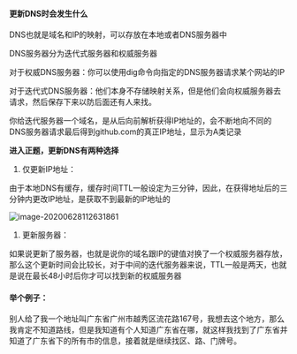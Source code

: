 #### 更新DNS时会发生什么

DNS也就是域名和IP的映射，可以存放在本地或者DNS服务器中

DNS服务器分为迭代式服务器和权威服务器

对于权威DNS服务器：你可以使用dig命令向指定的DNS服务器请求某个网站的IP

对于迭代式DNS服务器：他们本身不存储映射关系，但是他们会向权威服务器去请求，然后保存下来以防后面还有人来找。

你给迭代服务器一个域名，是从后向前解析获得IP地址的，会不断地向不同的DNS服务器请求最后得到github.com的真正IP地址，显示为A类记录

**进入正题，更新DNS有两种选择**

1. 仅更新IP地址：

由于本地DNS有缓存，缓存时间TTL一般设定为三分钟，因此，在获得地址后的三分钟内更改IP地址，是获取不到最新的IP地址的

![image-20200628112631861](C:\Users\huangmingz\AppData\Roaming\Typora\typora-user-images\image-20200628112631861.png)

1. 更新服务器：

如果说更新了服务器，也就是说你的域名跟IP的键值对换了一个权威服务器存放，那么这个更新时间会比较长，对于中间的迭代服务器来说，TTL一般是两天，也就是说在最长48小时后你才可以找到新的权威服务器



#### 举个例子：

别人给了我一个地址叫广东省广州市越秀区流花路167号，我想去这个地方，那么我肯定不知道路线，但是我知道有个人知道广东省在哪，就这样我找到了广东省并知道了广东省下的所有市的信息，接着就是继续找区、路、门牌号。


